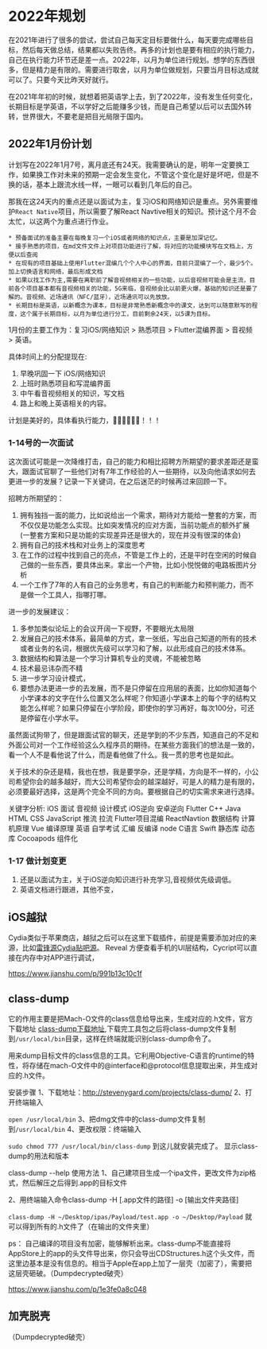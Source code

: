 # 2022年规划
在2021年进行了很多的尝试，尝试自己每天定目标要做什么，每天要完成哪些目标，然后每天做总结，结果都以失败告终。再多的计划也是要有相应的执行能力，自己在执行能力环节还是差一点。2022年，以月为单位进行规划。想学的东西很多，但是精力是有限的。需要进行取舍，以月为单位做规划，只要当月目标达成就可以了。只要今天比昨天好就行。

在2021年年初的时候，就想着把英语学上去，到了2022年，没有发生任何变化，长期目标是学英语，不以学好之后能赚多少钱，而是自己希望以后可以去国外转转，世界很大，不要老是把目光局限于国内。

## 2022年1月份计划
计划写在2022年1月7号，离月底还有24天。我需要确认的是，明年一定要换工作，如果换工作对未来的预期一定会发生变化，不管这个变化是好是坏吧，但是不换的话，基本上跟流水线一样，一眼可以看到几年后的自己。

那我在这24天内的重点还是以面试为主，复习iOS和网络知识是重点。另外需要维护`React Native`项目，所以需要了解React Navtive相关的知识。预计这个月不会太忙，以这两个为重点进行作业。

```markdwon
* 预备面试的准备主要在每晚复习一个iOS或者网络的知识点，主要是加深记忆。
* 接手熟悉的项目，在md文件文件上对项目功能进行了解，将对应的功能模块写在文档上，方便以后查阅
* 在现有的项目基础上使用Flutter混编几个个人中心的界面，目前只混编了一个，最少5个。加上切换语言和网络，最后形成文档
* 如果以找工作为主,需要在离职前了解音视频相关的一些功能，以后音视频可能会是主流，目前各个项目基本都有音视频相关的功能，5G来临，音视频会比以前更火爆，基础的知识还是要了解的。音视频、近场通讯（NFC/蓝牙），近场通讯可以先放放。
* 长期目标是英语，以新概念为课本，目标是非常熟悉新概念中的课文，达到可以随意默写的程度，这个属于长期目标，以月为单位进行分工，目前剩余24天，以5课为目标。
```
1月份的主要工作为：复习iOS/网络知识 > 熟悉项目 > Flutter混编界面 > 音视频 > 英语。

具体时间上的分配提现在:
1. 早晚巩固一下 iOS/网络知识
2. 上班时熟悉项目和写混编界面
3. 中午看音视频相关的知识，写文档
4. 路上和晚上英语相关的内容。

计划是美好的，具体看执行能力，💪🏻💪🏻💪🏻！！！

### 1-14号的一次面试
这次面试可能是一次降维打击，自己的能力和相比招聘方所期望的要求差距还是蛮大，跟面试官聊了一些他们对有7年工作经验的人一些期待，以及向他请求如何去更进一步的发展？记录一下关键词，在之后迷茫的时候再过来回顾一下。

招聘方所期望的：
1. 拥有独挡一面的能力，比如说给出一个需求，期待对方能给一整套的方案，而不仅仅是功能怎么实现。比如突发情况的应对方面，当前功能点的额外扩展(一整套方案和只是功能的实现差异还是很大的，现在并没有很深的体会)
2. 拥有自己的技术栈和对业务上的深度思考
3. 在工作的过程中找到自己的亮点，不管是工作上的，还是平时在空闲的时候自己做的一些东西，要具体出来。拿出一个产物，比如小悦悦做的电路板图片分析
4. 一个工作了7年的人有自己的业务思考，有自己的判断能力和预判能力，而不是做一个工具人，指哪打哪。

进一步的发展建议：
1. 多参加类似论坛上的会议开阔一下视野，不要眼光太局限
2. 发展自己的技术体系，最简单的方式，拿一张纸，写出自己知道的所有的技术或者业务的名词，根据优先级可以学习和了解，以此形成自己的技术体系。
3. 数据结构和算法是一个学习计算机专业的灵魂，不能被忽略
4. 技术最忌讳杂而不精
5. 进一步学习设计模式，
6. 要想办法更进一步的去发展，而不是只停留在应用层的表面，比如你知道每个小学课本的文字在什么位置又怎么样呢？你知道小学课本上的每个字的结构又能怎么样呢？如果只停留在小学阶段，即使你的学习再好，每次100分，可还是停留在小学水平。

虽然面试狗带了，但是跟面试官的聊天，还是学到的不少东西，知道自己的不足和外面公司对一个工作经验这么久程序员的期待。在某些方面我们的想法是一致的，看一个人不是看他说了什么，而是看他做了什么。我一贯的思考也是如此。

关于技术的杂还是精，我也在想，我是要学杂，还是学精，方向是不一样的，小公司希望你会的越多越好，而大公司希望你会的越深越好，可是人的精力是有限的，必须要最好选择，这是两个完全不同的方向。要根据自己的切实需求来进行选择。

关键字分析:
iOS     面试    音视频  设计模式    iOS逆向     安卓逆向    Flutter     C++     Java    HTML    CSS     JavaScript  推流    拉流   Flutter项目混编     ReactNavtion    数据结构    计算机原理   Vue      编译原理       英语    自学考试    汇编    反编译      node    C语言   Swift   静态库      动态库      Cocoapods       组件化      

### 1-17 做计划变更
1. 还是以面试为主，关于iOS逆向知识进行补充学习,音视频优先级调低。
2. 英语文档进行跟进，其他不变，








## iOS越狱
Cydia类似于苹果商店，越狱之后可以在这里下载插件，前提是需要添加对应的来源，比如[雷锋源](https://apt.abcydia.com/read-2070.html)[Cydia贴吧源](http://apt.cydiaba.cn)。
Reveal 方便查看手机的UI层结构，Cycript可以直接在内存中对APP进行调试，

https://www.jianshu.com/p/991b13c10c1f



## class-dump
它的作用主要是把Mach-O文件的class信息给导出来，生成对应的.h文件，官方下载地址
[class-dump下载地址](http://stevenygard.com/projects/class-dump/),下载完工具包之后将class-dump文件复制到`/usr/local/bin`目录，这样在终端就能识别class-dump命令了。


用来dump目标文件的class信息的工具。它利用Objective-C语言的runtime的特性，将存储在mach-O文件中的@interface和@protocol信息提取出来，并生成对应的.h文件。

安装步骤
1、下载地址：http://stevenygard.com/projects/class-dump/
2、打开终端输入

`open /usr/local/bin`
3、把dmg文件中的class-dump文件复制到`/usr/local/bin`
4、更改权限：终端输入

`sudo chmod 777 /usr/local/bin/class-dump`
到这儿就安装完成了。
显示class-dump的用法和版本

class-dump --help
使用方法
1、自己建项目生成一个ipa文件，更改文件为zip格式，然后解压之后得到.app的目标文件

2、用终端输入命令class-dump -H [.app文件的路径] -o [输出文件夹路径]

`class-dump -H ~/Desktop/ipas/Payload/test.app -o ~/Desktop/Payload`
就可以得到所有的.h文件了（在输出的文件夹里）

ps：
自己编译的项目没有加密，能够解析出来。class-dump不能直接将AppStore上的app的头文件导出来，你只会导出CDStructures.h这个头文件，而这里边基本是没有信息的。相当于Apple在app上加了一层壳（加密了），需要把这层壳砸破。（Dumpdecrypted破壳）

https://www.jianshu.com/p/1e3fe0a8c048

## 加壳脱壳
（Dumpdecrypted破壳）